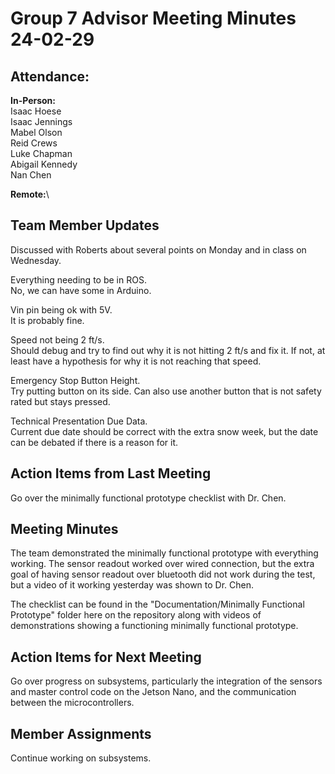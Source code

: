 # Group 7 Advisor Meeting Minutes 24-02-29

## Attendance:

**In-Person:**\
Isaac Hoese\
Isaac Jennings\
Mabel Olson\
Reid Crews\
Luke Chapman\
Abigail Kennedy\
Nan Chen

**Remote:**\


## Team Member Updates

Discussed with Roberts about several points on Monday and in class on Wednesday.

Everything needing to be in ROS.\
No, we can have some in Arduino.

Vin pin being ok with 5V.\
It is probably fine.

Speed not being 2 ft/s.\
Should debug and try to find out why it is not hitting 2 ft/s and fix it. If not, at least have a hypothesis for why it is not reaching that speed.

Emergency Stop Button Height.\
Try putting button on its side. Can also use another button that is not safety rated but stays pressed.

Technical Presentation Due Data.\
Current due date should be correct with the extra snow week, but the date can be debated if there is a reason for it.

## Action Items from Last Meeting

Go over the minimally functional prototype checklist with Dr. Chen.

## Meeting Minutes

The team demonstrated the minimally functional prototype with everything working. The sensor readout worked over wired connection, but the extra goal of having sensor readout over bluetooth did not work during the test, but a video of it working yesterday was shown to Dr. Chen.

The checklist can be found in the "Documentation/Minimally Functional Prototype" folder here on the repository along with videos of demonstrations showing a functioning minimally functional prototype.

## Action Items for Next Meeting

Go over progress on subsystems, particularly the integration of the sensors and master control code on the Jetson Nano, and the communication between the microcontrollers.

## Member Assignments

Continue working on subsystems.